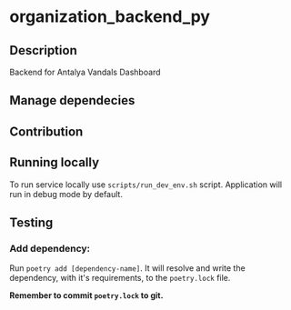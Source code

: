 # organization_backend_py

## Description 

Backend for Antalya Vandals Dashboard

## Manage dependecies

## Contribution

## Running locally
To run service locally use  `scripts/run_dev_env.sh` script.
Application will run in debug mode by default.

## Testing

### Add dependency:
 Run `poetry add [dependency-name]`. It will resolve and write the dependency, with it's requirements, to the `poetry.lock` file. 
 
 **Remember to commit `poetry.lock` to git.** 
